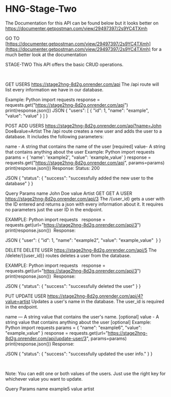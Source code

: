 # HNG-Stage-Two

The Documentation for this API can be found below but it looks better on [https://documenter.getpostman.com/view/29497397/2s9YC4TXmh ](https://documenter.getpostman.com/view/29497397/2s9YC4TXmh)



GO TO [https://documenter.getpostman.com/view/29497397/2s9YC4TXmh](https://documenter.getpostman.com/view/29497397/2s9YC4TXmh) for a much better look at the documentation





STAGE-TWO
This API offers the basic CRUD operations.

﻿

GET
USERS
https://stage2hng-8d2g.onrender.com/api
The /api route will list every information we have in our database.

Example:
Python
import requests
response = requests.get("https://stage2hng-8d2g.onrender.com/api")
print(response.json())
JSON
{
    "users": [
        {
            "id": 1,
            "name": "example",
            "value": "value"
        }
    ]
}
﻿

POST
ADD USERS
https://stage2hng-8d2g.onrender.com/api?name=John Doe&value=Artist
The /api route creates a new user and adds the user to a database. It includes the following parameters:

name - A string that contains the name of the user [required]
value- A string that contains anything about the user
Example:
Python
import requests
params = {
    'name': 'example2',
    "value": 'example_value'
}
response = requests.get("https://stage2hng-8d2g.onrender.com/api", params=params)
print(response.json())
Response: Status: 200

JSON
{
    "status": {
        "success": "successfully added the new user to the database"
    }
}
﻿

Query Params
name
John Doe
value
Artist
GET
GET A USER
https://stage2hng-8d2g.onrender.com/api/3
The /{user_id} gets a user with the ID entered and returns a json with every information about it. It requires no parameters just the user ID in the endpoint.

EXAMPLE:
Python
import requests
﻿
﻿
response = requests.get(url="https://stage2hng-8d2g.onrender.com/api/3")
print(response.json())
﻿
Response:

JSON
{
    "user": {
        "id": 1,
        "name": "example2",
        "value": "example_value"
﻿
    }
}
﻿

DELETE
DELETE USER
https://stage2hng-8d2g.onrender.com/api/5
The /delete/{{user_id}} routes deletes a user from the database.

EXAMPLE:
Python
import requests
﻿
﻿
response = requests.get(url="https://stage2hng-8d2g.onrender.com/api/3")
print(response.json())
﻿
Response:

JSON
{
    "status": {
        "success": "successfully deleted the user"
    }
}
﻿

PUT
UPDATE USER
https://stage2hng-8d2g.onrender.com/api/4?value=artist
Updates a user's name in the database. The user_id is required in the endpoint.

name — A string value that contains the user's name. [optional]
value - A string value that contains anything about the user [optional]
Example:
Python
import requests
params = {
    "name": "example6",
    "value": "example_value"
}
response = requests.get(url="https://stage2hng-8d2g.onrender.com/api/update-user/3", params=params)
print(response.json())
Response:

JSON
{
    "status": {
        "success": "successfully updated the user info."
    }
}
﻿

﻿

Note:
You can edit one or both values of the users. Just use the right key for whichever value you want to update.

Query Params
name
example5
value
artist
